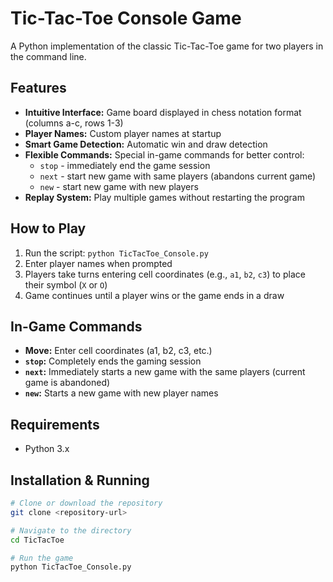 # Tic-Tac-Toe Console Game

A Python implementation of the classic Tic-Tac-Toe game for two players in the command line.

## Features

*   **Intuitive Interface:** Game board displayed in chess notation format (columns a-c, rows 1-3)
*   **Player Names:** Custom player names at startup
*   **Smart Game Detection:** Automatic win and draw detection
*   **Flexible Commands:** Special in-game commands for better control:
    *   `stop` - immediately end the game session
    *   `next` - start new game with same players (abandons current game)
    *   `new` - start new game with new players
*   **Replay System:** Play multiple games without restarting the program

## How to Play

1.  Run the script: `python TicTacToe_Console.py`
2.  Enter player names when prompted
3.  Players take turns entering cell coordinates (e.g., `a1`, `b2`, `c3`) to place their symbol (`X` or `O`)
4.  Game continues until a player wins or the game ends in a draw

## In-Game Commands

- **Move:** Enter cell coordinates (a1, b2, c3, etc.)
- **`stop`:** Completely ends the gaming session
- **`next`:** Immediately starts a new game with the same players (current game is abandoned)
- **`new`:** Starts a new game with new player names

## Requirements

*   Python 3.x

## Installation & Running

```bash
# Clone or download the repository
git clone <repository-url>

# Navigate to the directory
cd TicTacToe

# Run the game
python TicTacToe_Console.py